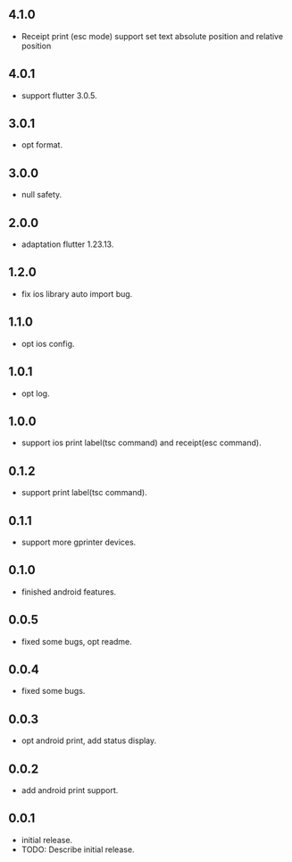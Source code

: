 ## 4.1.0

* Receipt print (esc mode) support set text absolute position and relative position

## 4.0.1

* support flutter 3.0.5.

## 3.0.1

* opt format.

## 3.0.0

* null safety.

## 2.0.0

* adaptation flutter 1.23.13.

## 1.2.0

* fix ios library auto import bug.

## 1.1.0

* opt ios config.


## 1.0.1

* opt log.


## 1.0.0

* support ios print label(tsc command) and receipt(esc command).

## 0.1.2

* support print label(tsc command).

## 0.1.1

* support more gprinter devices.

## 0.1.0

* finished android features.

## 0.0.5

* fixed some bugs, opt readme.

## 0.0.4

* fixed some bugs.

## 0.0.3

* opt android print, add status display.

## 0.0.2

* add android print support.

## 0.0.1

* initial release.
* TODO: Describe initial release.

